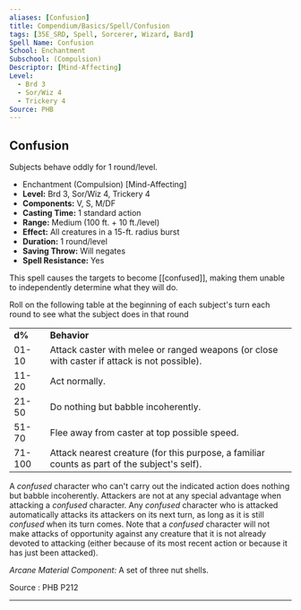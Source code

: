 ```yaml
---
aliases: [Confusion]
title: Compendium/Basics/Spell/Confusion
tags: [35E_SRD, Spell, Sorcerer, Wizard, Bard]
Spell Name: Confusion
School: Enchantment
Subschool: (Compulsion)
Descriptor: [Mind-Affecting]
Level:
  - Brd 3
  - Sor/Wiz 4
  - Trickery 4
Source: PHB
---
```



## Confusion

Subjects behave oddly for 1 round/level.

*   Enchantment (Compulsion) [Mind-Affecting]
*   **Level:** Brd 3, Sor/Wiz 4, Trickery 4
*   **Components:** V, S, M/DF
*   **Casting Time:** 1 standard action
*   **Range:** Medium (100 ft. + 10 ft./level)
*   **Effect:** All creatures in a 15-ft. radius burst
*   **Duration:** 1 round/level
*   **Saving Throw:** Will negates
*   **Spell Resistance:** Yes

This spell causes the targets to become [[confused]], making them unable to independently determine what they will do.</p><p>Roll on the following table at the beginning of each subject's turn each round to see what the subject does in that round

<table> <tr decoration="underline"> <td> <b>d%</b> </td> <td colspan="2"> <b>Behavior</b> </td> </tr> <tr> <td> 01-10 </td> <td colspan="2"> Attack caster with melee or ranged weapons (or close with caster if attack is not possible). </td> </tr> <tr> <td> 11-20 </td> <td colspan="2"> Act normally. </td> </tr> <tr> <td> 21-50 </td> <td colspan="2"> Do nothing but babble incoherently. </td> </tr> <tr> <td> 51-70 </td> <td colspan="2"> Flee away from caster at top possible speed. </td> </tr> <tr> <td> 71-100 </td> <td colspan="2"> Attack nearest creature (for this purpose, a familiar counts as part of the subject's self). </td> </tr> </table><p>A <i>confused</i> character who can't carry out the indicated action does nothing but babble incoherently. Attackers are not at any special advantage when attacking a <i>confused</i> character. Any <i>confused</i> character who is attacked automatically attacks its attackers on its next turn, as long as it is still <i>confused</i> when its turn comes. Note that a <i>confused</i> character will not make attacks of opportunity against any creature that it is not already devoted to attacking (either because of its most recent action or because it has just been attacked).</p><p><i>Arcane Material Component:</i> A set of three nut shells.</p>

Source : PHB P212

---
